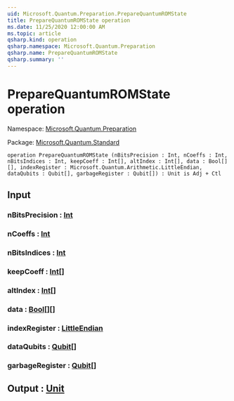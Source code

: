 ```yaml
---
uid: Microsoft.Quantum.Preparation.PrepareQuantumROMState
title: PrepareQuantumROMState operation
ms.date: 11/25/2020 12:00:00 AM
ms.topic: article
qsharp.kind: operation
qsharp.namespace: Microsoft.Quantum.Preparation
qsharp.name: PrepareQuantumROMState
qsharp.summary: ''
---
```


# PrepareQuantumROMState operation

Namespace: [Microsoft.Quantum.Preparation](xref:Microsoft.Quantum.Preparation)

Package: [Microsoft.Quantum.Standard](https://nuget.org/packages/Microsoft.Quantum.Standard)




```qsharp
operation PrepareQuantumROMState (nBitsPrecision : Int, nCoeffs : Int, nBitsIndices : Int, keepCoeff : Int[], altIndex : Int[], data : Bool[][], indexRegister : Microsoft.Quantum.Arithmetic.LittleEndian, dataQubits : Qubit[], garbageRegister : Qubit[]) : Unit is Adj + Ctl
```


## Input

### nBitsPrecision : [Int](xref:microsoft.quantum.user-guide.language.types)




### nCoeffs : [Int](xref:microsoft.quantum.user-guide.language.types)




### nBitsIndices : [Int](xref:microsoft.quantum.user-guide.language.types)




### keepCoeff : [Int](xref:microsoft.quantum.user-guide.language.types)[]




### altIndex : [Int](xref:microsoft.quantum.user-guide.language.types)[]




### data : [Bool](xref:microsoft.quantum.user-guide.language.types)[][]




### indexRegister : [LittleEndian](xref:Microsoft.Quantum.Arithmetic.LittleEndian)




### dataQubits : [Qubit](xref:microsoft.quantum.concepts.the-qubit)[]




### garbageRegister : [Qubit](xref:microsoft.quantum.concepts.the-qubit)[]





## Output : [Unit](xref:microsoft.quantum.user-guide.language.types)

